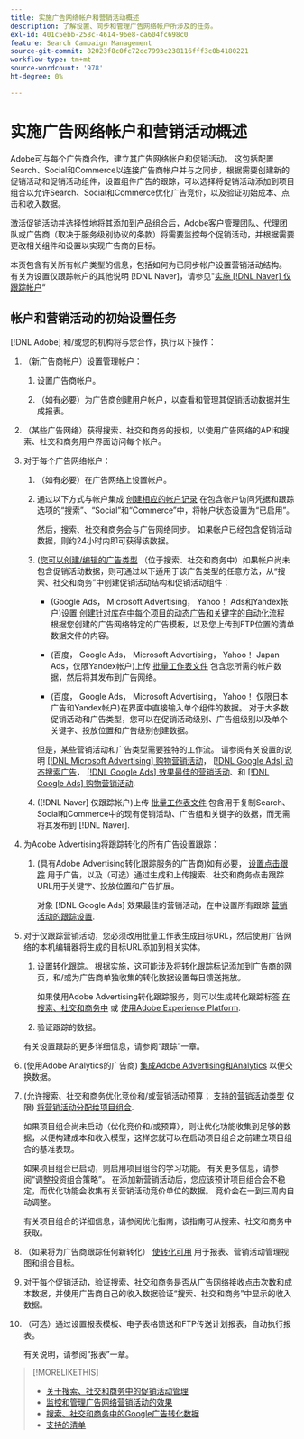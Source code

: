```yaml
---
title: 实施广告网络帐户和营销活动概述
description: 了解设置、同步和管理广告网络帐户所涉及的任务。
exl-id: 401c5ebb-258c-4614-96e8-ca604fc698c0
feature: Search Campaign Management
source-git-commit: 82023f8c0fc72cc7993c238116fff3c0b4180221
workflow-type: tm+mt
source-wordcount: '978'
ht-degree: 0%

---
```


# 实施广告网络帐户和营销活动概述

Adobe可与每个广告商合作，建立其广告网络帐户和促销活动。 这包括配置Search、Social和Commerce以连接广告商帐户并与之同步，根据需要创建新的促销活动和促销活动组件，设置组件广告的跟踪，可以选择将促销活动添加到项目组合以允许Search、Social和Commerce优化广告竞价，以及验证初始成本、点击和收入数据。

激活促销活动并选择性地将其添加到产品组合后，Adobe客户管理团队、代理团队或广告商（取决于服务级别协议的条款）将需要监控每个促销活动，并根据需要更改相关组件和设置以实现广告商的目标。

本页包含有关所有帐户类型的信息，包括如何为已同步帐户设置营销活动结构。 有关为设置仅跟踪帐户的其他说明 [!DNL Naver]，请参见&quot;[实施 [!DNL Naver] 仅跟踪帐户](/help/search-social-commerce/campaign-management/naver-tracking-only-account-implement.md)“

## 帐户和营销活动的初始设置任务

[!DNL Adobe] 和/或您的机构将与您合作，执行以下操作：

1. （新广告商帐户）设置管理帐户：

   1. 设置广告商帐户。

   1. （如有必要）为广告商创建用户帐户，以查看和管理其促销活动数据并生成报表。

1. （某些广告网络）获得搜索、社交和商务的授权，以使用广告网络的API和搜索、社交和商务用户界面访问每个帐户。

1. 对于每个广告网络帐户：

   1. （如有必要）在广告网络上设置帐户。

   1. 通过以下方式与帐户集成 [创建相应的帐户记录](/help/search-social-commerce/campaign-management/accounts/ad-network-account-manage.md#create-account) 在包含帐户访问凭据和跟踪选项的“搜索”、“Social”和“Commerce”中，将帐户状态设置为“已启用”。

      然后，搜索、社交和商务会与广告网络同步。 如果帐户已经包含促销活动数据，则约24小时内即可获得该数据。

   1. ([您可以创建/编辑的广告类型](/help/search-social-commerce/introduction/supported-inventory.md) （位于搜索、社交和商务中）如果帐户尚未包含促销活动数据，则可通过以下适用于该广告类型的任意方法，从“搜索、社交和商务”中创建促销活动结构和促销活动组件：

      * (Google Ads， Microsoft Advertising， Yahoo！ Ads和Yandex帐户)设置 [创建针对库存中每个项目的动态广告和关键字的自动化流程](/help/search-social-commerce/campaign-management/inventory-feeds/inventory-feeds-about.md) 根据您创建的广告网络特定的广告模板，以及您上传到FTP位置的清单数据文件的内容。

      * (百度， Google Ads， Microsoft Advertising， Yahoo！ Japan Ads，仅限Yandex帐户)上传 [批量工作表文件](/help/search-social-commerce/campaign-management/bulksheets/bulksheet-about.md) 包含您所需的帐户数据，然后将其发布到广告网络。

      * (百度， Google Ads， Microsoft Advertising， Yahoo！ 仅限日本广告和Yandex帐户)在界面中直接输入单个组件的数据。 对于大多数促销活动和广告类型，您可以在促销活动级别、广告组级别以及单个关键字、投放位置和广告级别创建数据。

      但是，某些营销活动和广告类型需要独特的工作流。 请参阅有关设置的说明 [[!DNL Microsoft Advertising] 购物营销活动](/help/search-social-commerce/campaign-management/special-campaign-types/microsoft-shopping-campaigns.md)， [[!DNL Google Ads] 动态搜索广告](/help/search-social-commerce/campaign-management/special-campaign-types/google-dynamic-search-ads.md)， [[!DNL Google Ads] 效果最佳的营销活动](/help/search-social-commerce/campaign-management/special-campaign-types/google-performance-max-campaigns.md)、和 [[!DNL Google Ads] 购物营销活动](/help/search-social-commerce/campaign-management/special-campaign-types/google-shopping-campaigns.md).

   1. ([!DNL Naver] 仅跟踪帐户)上传 [批量工作表文件](/help/search-social-commerce/campaign-management/bulksheets/bulksheet-about.md) 包含用于复制Search、Social和Commerce中的现有促销活动、广告组和关键字的数据，而无需将其发布到 [!DNL Naver].

1. 为Adobe Advertising将跟踪转化的所有广告设置跟踪：

   1. (具有Adobe Advertising转化跟踪服务的广告商)如有必要， [设置点击跟踪](/help/search-social-commerce/tracking/click-tracking-ways-to-generate.md) 用于广告，以及（可选）通过生成和上传搜索、社交和商务点击跟踪URL用于关键字、投放位置和广告扩展。

      对象 [!DNL Google Ads] 效果最佳的营销活动，在中设置所有跟踪 [营销活动的跟踪设置](/help/search-social-commerce/campaign-management/campaigns/campaign-settings-google.md).

1. 对于仅跟踪营销活动，您必须改用批量工作表生成目标URL，然后使用广告网络的本机编辑器将生成的目标URL添加到相关实体。

   1. 设置转化跟踪。 根据实施，这可能涉及将转化跟踪标记添加到广告商的网页，和/或为广告商单独收集的转化数据设置每日馈送拖放。

      如果使用Adobe Advertising转化跟踪服务，则可以生成转化跟踪标签 [在搜索、社交和商务中](/help/search-social-commerce/tools/conversion-tag-generate.md) 或 [使用Adobe Experience Platform](https://experienceleague.adobe.com/docs/experience-platform/destinations/catalog/advertising/adobe-advertising-cloud.html).

   1. 验证跟踪的数据。

   有关设置跟踪的更多详细信息，请参阅“跟踪”一章。

1. (使用Adobe Analytics的广告商) [集成Adobe Advertising和Analytics](https://experienceleague.adobe.com/docs/advertising/integrations/analytics/overview.html) 以便交换数据。

1. (允许搜索、社交和商务优化竞价和/或营销活动预算； [支持的营销活动类型](/help/search-social-commerce/introduction/supported-inventory.md) 仅限) [将营销活动分配给项目组合](/help/search-social-commerce/campaign-management/campaign-assign-to-portfolio.md).

   如果项目组合尚未启动（优化竞价和/或预算），则让优化功能收集到足够的数据，以便构建成本和收入模型，这样您就可以在启动项目组合之前建立项目组合的基准表现。

   如果项目组合已启动，则启用项目组合的学习功能。 有关更多信息，请参阅“调整投资组合策略”。 在添加新营销活动后，您应该预计项目组合会不稳定，而优化功能会收集有关营销活动竞价单位的数据。 竞价会在一到三周内自动调整。

   有关项目组合的详细信息，请参阅优化指南，该指南可从搜索、社交和商务中获取。<!-- verify convention for referencing Optimization Guide here -->

1. （如果将为广告商跟踪任何新转化） [使转化可用](/help/search-social-commerce/admin/transaction-properties/transaction-property-about.md) 用于报表、营销活动管理视图和组合目标。

1. 对于每个促销活动，验证搜索、社交和商务是否从广告网络接收点击次数和成本数据，并使用广告商自己的收入数据验证“搜索、社交和商务”中显示的收入数据。

1. （可选）通过设置报表模板、电子表格馈送和FTP传送计划报表，自动执行报表。

   有关说明，请参阅“报表”一章。

>[!MORELIKETHIS]
>
>* [关于搜索、社交和商务中的促销活动管理](campaign-management-about.md)
>* [监控和管理广告网络营销活动的效果](monitor-performance-campaigns.md)
>* [搜索、社交和商务中的Google广告转化数据](google-conversion-data.md)
>* [支持的清单](/help/search-social-commerce/introduction/supported-inventory.md)
